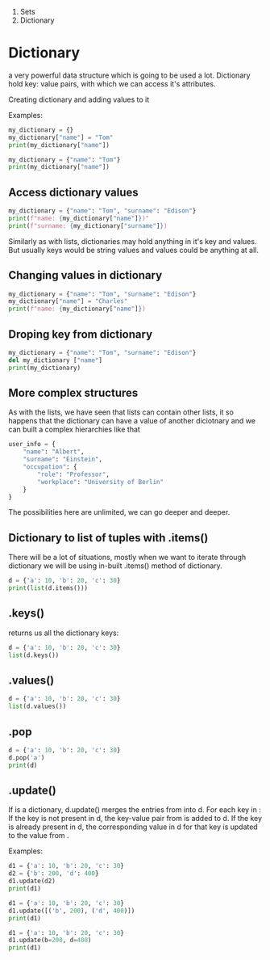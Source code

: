 1. Sets
1. Dictionary


# Dictionary

a very powerful data structure which is going to be used a lot. Dictionary hold key: value pairs, with which we can access it's attributes.

Creating dictionary and adding values to it

Examples:

```python
my_dictionary = {}
my_dictionary["name"] = "Tom"
print(my_dictionary["name"])
```

```python
my_dictionary = {"name": "Tom"}
print(my_dictionary["name"])
```

## Access dictionary values

```python
my_dictionary = {"name": "Tom", "surname": "Edison"}
print(f"name: {my_dictionary["name"]})"
print(f"surname: {my_dictionary["surname"]})
```

Similarly as with lists, dictionaries may hold anything in it's key and values. But usually keys would be string values and values could be anything at all.

## Changing values in dictionary

```python
my_dictionary = {"name": "Tom", "surname": "Edison"}
my_dictionary["name"] = "Charles"
print(f"name: {my_dictionary["name"]})
```

## Droping key from dictionary

```python
my_dictionary = {"name": "Tom", "surname": "Edison"}
del my_dictionary ["name"]
print(my_dictionary)
```

## More complex structures

As with the lists, we have seen that lists can contain other lists, it so happens that the dictionary can have a value of another diciotnary and we can built a complex hierarchies like that
```python
user_info = {
	"name": "Albert",
	"surname": "Einstein",
	"occupation": {
		"role": "Professor",
		"workplace": "University of Berlin"
	}
}
```

The possibilities here are unlimited, we can go deeper and deeper.


## Dictionary to list of tuples with .items()

There will be a lot of situations, mostly when we want to iterate through dictionary we will be using in-built .items() method of dictionary.

```python
d = {'a': 10, 'b': 20, 'c': 30}
print(list(d.items()))
```

## .keys()

returns us all the dictionary keys:

```python
d = {'a': 10, 'b': 20, 'c': 30}
list(d.keys())
```

## .values()
```python
d = {'a': 10, 'b': 20, 'c': 30}
list(d.values())
```

## .pop

```python
d = {'a': 10, 'b': 20, 'c': 30}
d.pop('a')
print(d)
```

## .update(<obj>)

If <obj> is a dictionary, d.update(<obj>) merges the entries from <obj> into d. For each key in <obj>:
If the key is not present in d, the key-value pair from <obj> is added to d.
If the key is already present in d, the corresponding value in d for that key is updated to the value from <obj>.

Examples:

```python
d1 = {'a': 10, 'b': 20, 'c': 30}
d2 = {'b': 200, 'd': 400}
d1.update(d2)
print(d1)
```

```python
d1 = {'a': 10, 'b': 20, 'c': 30}
d1.update([('b', 200), ('d', 400)])
print(d1)
```

```python
d1 = {'a': 10, 'b': 20, 'c': 30}
d1.update(b=200, d=400)
print(d1)
```



